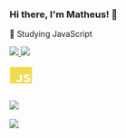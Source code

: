 ### Hi there, I'm Matheus! 👋
📓 Studying JavaScript

 <div>
  <a href="https://github.com/matheusmaximo15">
  <img height="180em" src="https://github-readme-stats.vercel.app/api?username=matheusmaximo15&show_icons=true&theme=dracula&include_all_commits=true&count_private=true"/>
  <img height="180em" src="https://github-readme-stats.vercel.app/api/top-langs/?username=matheusmaximo15&layout=compact&langs_count=7&theme=dracula"/>
</div>
<div style="display: inline_block"><br>
 <a href="https://developer.mozilla.org/en-US/docs/Web/JavaScript">
  <img align="center" alt="Rafa-Js" height="30" width="40" src="https://raw.githubusercontent.com/devicons/devicon/master/icons/javascript/javascript-plain.svg">
  
  

##
  
<a href="https://www.linkedin.com/in/matheus-máximo-linhares-maciel-silva-3a2a50185/" target="_blank"><img src="https://img.shields.io/badge/-LinkedIn-%230077B5?style=for-the-badge&logo=linkedin&logoColor=white" target="_blank"></a> 
  
  <a href="https://www.instagram.com/matheusmaximo15" target="_blank"><img src="https://img.shields.io/badge/-Instagram-%23E4405F?style=for-the-badge&logo=instagram&logoColor=white" target="_blank"></a>
